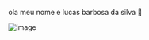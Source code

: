 ola meu nome e lucas barbosa da silva 👊

![image](https://github.com/Lucasbarbosa332/lucasbarbosa332/assets/145168605/89cae408-ce06-4240-949e-ae19bcfcfd95)

